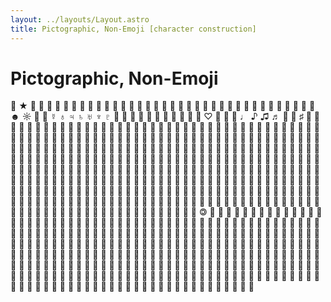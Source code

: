 ```yaml
---
layout: ../layouts/Layout.astro
title: Pictographic, Non-Emoji [character construction]
---
```


# Pictographic, Non-Emoji

<div class="fc"><span class="f u" title="HELM SYMBOL">⎈</span> <span class="f u" title="BLACK STAR">★</span> <span class="f u" title="LIGHTNING">☇</span> <span class="f u" title="THUNDERSTORM">☈</span> <span class="f u" title="SUN">☉</span> <span class="f u" title="ASCENDING NODE">☊</span> <span class="f u" title="DESCENDING NODE">☋</span> <span class="f u" title="CONJUNCTION">☌</span> <span class="f u" title="OPPOSITION">☍</span> <span class="f u" title="WHITE TELEPHONE">☏</span> <span class="f u" title="BALLOT BOX">☐</span> <span class="f u" title="BALLOT BOX WITH X">☒</span> <span class="f u" title="WHITE SHOGI PIECE">☖</span> <span class="f u" title="BLACK SHOGI PIECE">☗</span> <span class="f u" title="REVERSED ROTATED FLORAL HEART BULLET">☙</span> <span class="f u" title="BLACK LEFT POINTING INDEX">☚</span> <span class="f u" title="BLACK RIGHT POINTING INDEX">☛</span> <span class="f u" title="WHITE LEFT POINTING INDEX">☜</span> <span class="f u" title="WHITE RIGHT POINTING INDEX">☞</span> <span class="f u" title="WHITE DOWN POINTING INDEX">☟</span> <span class="f u" title="CAUTION SIGN">☡</span> <span class="f u" title="CADUCEUS">☤</span> <span class="f u" title="ANKH">☥</span> <span class="f u" title="CHI RHO">☧</span> <span class="f u" title="CROSS OF LORRAINE">☨</span> <span class="f u" title="CROSS OF JERUSALEM">☩</span> <span class="f u" title="FARSI SYMBOL">☫</span> <span class="f u" title="ADI SHAKTI">☬</span> <span class="f u" title="HAMMER AND SICKLE">☭</span> <span class="f u" title="TRIGRAM FOR HEAVEN">☰</span> <span class="f u" title="TRIGRAM FOR LAKE">☱</span> <span class="f u" title="TRIGRAM FOR FIRE">☲</span> <span class="f u" title="TRIGRAM FOR THUNDER">☳</span> <span class="f u" title="TRIGRAM FOR WIND">☴</span> <span class="f u" title="TRIGRAM FOR WATER">☵</span> <span class="f u" title="TRIGRAM FOR MOUNTAIN">☶</span> <span class="f u" title="TRIGRAM FOR EARTH">☷</span> <span class="f u" title="BLACK SMILING FACE">☻</span> <span class="f u" title="WHITE SUN WITH RAYS">☼</span> <span class="f u" title="FIRST QUARTER MOON">☽</span> <span class="f u" title="LAST QUARTER MOON">☾</span> <span class="f u" title="MERCURY">☿</span> <span class="f u" title="EARTH">♁</span> <span class="f u" title="JUPITER">♃</span> <span class="f u" title="SATURN">♄</span> <span class="f u" title="URANUS">♅</span> <span class="f u" title="NEPTUNE">♆</span> <span class="f u" title="PLUTO">♇</span> <span class="f u" title="WHITE CHESS KING">♔</span> <span class="f u" title="WHITE CHESS QUEEN">♕</span> <span class="f u" title="WHITE CHESS ROOK">♖</span> <span class="f u" title="WHITE CHESS BISHOP">♗</span> <span class="f u" title="WHITE CHESS KNIGHT">♘</span> <span class="f u" title="WHITE CHESS PAWN">♙</span> <span class="f u" title="BLACK CHESS KING">♚</span> <span class="f u" title="BLACK CHESS QUEEN">♛</span> <span class="f u" title="BLACK CHESS ROOK">♜</span> <span class="f u" title="BLACK CHESS BISHOP">♝</span> <span class="f u" title="BLACK CHESS KNIGHT">♞</span> <span class="f u" title="WHITE HEART SUIT">♡</span> <span class="f u" title="WHITE DIAMOND SUIT">♢</span> <span class="f u" title="WHITE SPADE SUIT">♤</span> <span class="f u" title="WHITE CLUB SUIT">♧</span> <span class="f u" title="QUARTER NOTE">♩</span> <span class="f u" title="EIGHTH NOTE">♪</span> <span class="f u" title="BEAMED EIGHTH NOTES">♫</span> <span class="f u" title="BEAMED SIXTEENTH NOTES">♬</span> <span class="f u" title="MUSIC FLAT SIGN">♭</span> <span class="f u" title="MUSIC NATURAL SIGN">♮</span> <span class="f u" title="MUSIC SHARP SIGN">♯</span> <span class="f u" title="WEST SYRIAC CROSS">♰</span> <span class="f u" title="EAST SYRIAC CROSS">♱</span> <span class="f u" title="UNIVERSAL RECYCLING SYMBOL">♲</span> <span class="f u" title="RECYCLING SYMBOL FOR TYPE-1 PLASTICS">♳</span> <span class="f u" title="RECYCLING SYMBOL FOR TYPE-2 PLASTICS">♴</span> <span class="f u" title="RECYCLING SYMBOL FOR TYPE-3 PLASTICS">♵</span> <span class="f u" title="RECYCLING SYMBOL FOR TYPE-4 PLASTICS">♶</span> <span class="f u" title="RECYCLING SYMBOL FOR TYPE-5 PLASTICS">♷</span> <span class="f u" title="RECYCLING SYMBOL FOR TYPE-6 PLASTICS">♸</span> <span class="f u" title="RECYCLING SYMBOL FOR TYPE-7 PLASTICS">♹</span> <span class="f u" title="RECYCLING SYMBOL FOR GENERIC MATERIALS">♺</span> <span class="f u" title="RECYCLED PAPER SYMBOL">♼</span> <span class="f u" title="PARTIALLY-RECYCLED PAPER SYMBOL">♽</span> <span class="f u" title="DIE FACE-1">⚀</span> <span class="f u" title="DIE FACE-2">⚁</span> <span class="f u" title="DIE FACE-3">⚂</span> <span class="f u" title="DIE FACE-4">⚃</span> <span class="f u" title="DIE FACE-5">⚄</span> <span class="f u" title="DIE FACE-6">⚅</span> <span class="f u" title="WHITE FLAG">⚐</span> <span class="f u" title="BLACK FLAG">⚑</span> <span class="f u" title="FLOWER">⚘</span> <span class="f u" title="STAFF OF HERMES">⚚</span> <span class="f u" title="OUTLINED WHITE STAR">⚝</span> <span class="f u" title="THREE LINES CONVERGING RIGHT">⚞</span> <span class="f u" title="THREE LINES CONVERGING LEFT">⚟</span> <span class="f u" title="DOUBLED FEMALE SIGN">⚢</span> <span class="f u" title="DOUBLED MALE SIGN">⚣</span> <span class="f u" title="INTERLOCKED FEMALE AND MALE SIGN">⚤</span> <span class="f u" title="MALE AND FEMALE SIGN">⚥</span> <span class="f u" title="MALE WITH STROKE SIGN">⚦</span> <span class="f u" title="VERTICAL MALE WITH STROKE SIGN">⚨</span> <span class="f u" title="HORIZONTAL MALE WITH STROKE SIGN">⚩</span> <span class="f u" title="MEDIUM SMALL WHITE CIRCLE">⚬</span> <span class="f u" title="MARRIAGE SYMBOL">⚭</span> <span class="f u" title="DIVORCE SYMBOL">⚮</span> <span class="f u" title="UNMARRIED PARTNERSHIP SYMBOL">⚯</span> <span class="f u" title="NEUTER">⚲</span> <span class="f u" title="CERES">⚳</span> <span class="f u" title="PALLAS">⚴</span> <span class="f u" title="JUNO">⚵</span> <span class="f u" title="VESTA">⚶</span> <span class="f u" title="CHIRON">⚷</span> <span class="f u" title="BLACK MOON LILITH">⚸</span> <span class="f u" title="SEXTILE">⚹</span> <span class="f u" title="SEMISEXTILE">⚺</span> <span class="f u" title="QUINCUNX">⚻</span> <span class="f u" title="SESQUIQUADRATE">⚼</span> <span class="f u" title="SQUARED KEY">⚿</span> <span class="f u" title="WHITE DRAUGHTS MAN">⛀</span> <span class="f u" title="WHITE DRAUGHTS KING">⛁</span> <span class="f u" title="BLACK DRAUGHTS MAN">⛂</span> <span class="f u" title="BLACK DRAUGHTS KING">⛃</span> <span class="f u" title="RAIN">⛆</span> <span class="f u" title="BLACK SNOWMAN">⛇</span> <span class="f u" title="TURNED WHITE SHOGI PIECE">⛉</span> <span class="f u" title="TURNED BLACK SHOGI PIECE">⛊</span> <span class="f u" title="WHITE DIAMOND IN SQUARE">⛋</span> <span class="f u" title="CROSSING LANES">⛌</span> <span class="f u" title="DISABLED CAR">⛍</span> <span class="f u" title="CAR SLIDING">⛐</span> <span class="f u" title="CIRCLED CROSSING LANES">⛒</span> <span class="f u" title="ALTERNATE ONE-WAY LEFT WAY TRAFFIC">⛕</span> <span class="f u" title="BLACK TWO-WAY LEFT WAY TRAFFIC">⛖</span> <span class="f u" title="WHITE TWO-WAY LEFT WAY TRAFFIC">⛗</span> <span class="f u" title="BLACK LEFT LANE MERGE">⛘</span> <span class="f u" title="WHITE LEFT LANE MERGE">⛙</span> <span class="f u" title="DRIVE SLOW SIGN">⛚</span> <span class="f u" title="HEAVY WHITE DOWN-POINTING TRIANGLE">⛛</span> <span class="f u" title="LEFT CLOSED ENTRY">⛜</span> <span class="f u" title="SQUARED SALTIRE">⛝</span> <span class="f u" title="FALLING DIAGONAL IN WHITE CIRCLE IN BLACK SQUARE">⛞</span> <span class="f u" title="BLACK TRUCK">⛟</span> <span class="f u" title="RESTRICTED LEFT ENTRY-1">⛠</span> <span class="f u" title="RESTRICTED LEFT ENTRY-2">⛡</span> <span class="f u" title="ASTRONOMICAL SYMBOL FOR URANUS">⛢</span> <span class="f u" title="HEAVY CIRCLE WITH STROKE AND TWO DOTS ABOVE">⛣</span> <span class="f u" title="PENTAGRAM">⛤</span> <span class="f u" title="RIGHT-HANDED INTERLACED PENTAGRAM">⛥</span> <span class="f u" title="LEFT-HANDED INTERLACED PENTAGRAM">⛦</span> <span class="f u" title="INVERTED PENTAGRAM">⛧</span> <span class="f u" title="BLACK CROSS ON SHIELD">⛨</span> <span class="f u" title="CASTLE">⛫</span> <span class="f u" title="HISTORIC SITE">⛬</span> <span class="f u" title="GEAR WITHOUT HUB">⛭</span> <span class="f u" title="GEAR WITH HANDLES">⛮</span> <span class="f u" title="MAP SYMBOL FOR LIGHTHOUSE">⛯</span> <span class="f u" title="SQUARE FOUR CORNERS">⛶</span> <span class="f u" title="JAPANESE BANK SYMBOL">⛻</span> <span class="f u" title="HEADSTONE GRAVEYARD SYMBOL">⛼</span> <span class="f u" title="CUP ON BLACK SQUARE">⛾</span> <span class="f u" title="WHITE FLAG WITH HORIZONTAL MIDDLE BLACK STRIPE">⛿</span> <span class="f u" title="BLACK SAFETY SCISSORS">✀</span> <span class="f u" title="UPPER BLADE SCISSORS">✁</span> <span class="f u" title="LOWER BLADE SCISSORS">✃</span> <span class="f u" title="WHITE SCISSORS">✄</span> <span class="f u" title="LOWER RIGHT PENCIL">✎</span> <span class="f u" title="UPPER RIGHT PENCIL">✐</span> <span class="f u" title="WHITE NIB">✑</span> <span class="f u" title="ROTATED HEAVY BLACK HEART BULLET">❥</span> <span class="f u" title="FLORAL HEART">❦</span> <span class="f u" title="ROTATED FLORAL HEART BULLET">❧</span> <span class="f u" title="MAHJONG TILE EAST WIND">🀀</span> <span class="f u" title="MAHJONG TILE SOUTH WIND">🀁</span> <span class="f u" title="MAHJONG TILE WEST WIND">🀂</span> <span class="f u" title="MAHJONG TILE NORTH WIND">🀃</span> <span class="f u" title="MAHJONG TILE GREEN DRAGON">🀅</span> <span class="f u" title="MAHJONG TILE WHITE DRAGON">🀆</span> <span class="f u" title="MAHJONG TILE ONE OF CHARACTERS">🀇</span> <span class="f u" title="MAHJONG TILE TWO OF CHARACTERS">🀈</span> <span class="f u" title="MAHJONG TILE THREE OF CHARACTERS">🀉</span> <span class="f u" title="MAHJONG TILE FOUR OF CHARACTERS">🀊</span> <span class="f u" title="MAHJONG TILE FIVE OF CHARACTERS">🀋</span> <span class="f u" title="MAHJONG TILE SIX OF CHARACTERS">🀌</span> <span class="f u" title="MAHJONG TILE SEVEN OF CHARACTERS">🀍</span> <span class="f u" title="MAHJONG TILE EIGHT OF CHARACTERS">🀎</span> <span class="f u" title="MAHJONG TILE NINE OF CHARACTERS">🀏</span> <span class="f u" title="MAHJONG TILE ONE OF BAMBOOS">🀐</span> <span class="f u" title="MAHJONG TILE TWO OF BAMBOOS">🀑</span> <span class="f u" title="MAHJONG TILE THREE OF BAMBOOS">🀒</span> <span class="f u" title="MAHJONG TILE FOUR OF BAMBOOS">🀓</span> <span class="f u" title="MAHJONG TILE FIVE OF BAMBOOS">🀔</span> <span class="f u" title="MAHJONG TILE SIX OF BAMBOOS">🀕</span> <span class="f u" title="MAHJONG TILE SEVEN OF BAMBOOS">🀖</span> <span class="f u" title="MAHJONG TILE EIGHT OF BAMBOOS">🀗</span> <span class="f u" title="MAHJONG TILE NINE OF BAMBOOS">🀘</span> <span class="f u" title="MAHJONG TILE ONE OF CIRCLES">🀙</span> <span class="f u" title="MAHJONG TILE TWO OF CIRCLES">🀚</span> <span class="f u" title="MAHJONG TILE THREE OF CIRCLES">🀛</span> <span class="f u" title="MAHJONG TILE FOUR OF CIRCLES">🀜</span> <span class="f u" title="MAHJONG TILE FIVE OF CIRCLES">🀝</span> <span class="f u" title="MAHJONG TILE SIX OF CIRCLES">🀞</span> <span class="f u" title="MAHJONG TILE SEVEN OF CIRCLES">🀟</span> <span class="f u" title="MAHJONG TILE EIGHT OF CIRCLES">🀠</span> <span class="f u" title="MAHJONG TILE NINE OF CIRCLES">🀡</span> <span class="f u" title="MAHJONG TILE PLUM">🀢</span> <span class="f u" title="MAHJONG TILE ORCHID">🀣</span> <span class="f u" title="MAHJONG TILE BAMBOO">🀤</span> <span class="f u" title="MAHJONG TILE CHRYSANTHEMUM">🀥</span> <span class="f u" title="MAHJONG TILE SPRING">🀦</span> <span class="f u" title="MAHJONG TILE SUMMER">🀧</span> <span class="f u" title="MAHJONG TILE AUTUMN">🀨</span> <span class="f u" title="MAHJONG TILE WINTER">🀩</span> <span class="f u" title="MAHJONG TILE JOKER">🀪</span> <span class="f u" title="MAHJONG TILE BACK">🀫</span> <span class="f u" title="DOMINO TILE HORIZONTAL BACK">🀰</span> <span class="f u" title="DOMINO TILE HORIZONTAL-00-00">🀱</span> <span class="f u" title="DOMINO TILE HORIZONTAL-00-01">🀲</span> <span class="f u" title="DOMINO TILE HORIZONTAL-00-02">🀳</span> <span class="f u" title="DOMINO TILE HORIZONTAL-00-03">🀴</span> <span class="f u" title="DOMINO TILE HORIZONTAL-00-04">🀵</span> <span class="f u" title="DOMINO TILE HORIZONTAL-00-05">🀶</span> <span class="f u" title="DOMINO TILE HORIZONTAL-00-06">🀷</span> <span class="f u" title="DOMINO TILE HORIZONTAL-01-00">🀸</span> <span class="f u" title="DOMINO TILE HORIZONTAL-01-01">🀹</span> <span class="f u" title="DOMINO TILE HORIZONTAL-01-02">🀺</span> <span class="f u" title="DOMINO TILE HORIZONTAL-01-03">🀻</span> <span class="f u" title="DOMINO TILE HORIZONTAL-01-04">🀼</span> <span class="f u" title="DOMINO TILE HORIZONTAL-01-05">🀽</span> <span class="f u" title="DOMINO TILE HORIZONTAL-01-06">🀾</span> <span class="f u" title="DOMINO TILE HORIZONTAL-02-00">🀿</span> <span class="f u" title="DOMINO TILE HORIZONTAL-02-01">🁀</span> <span class="f u" title="DOMINO TILE HORIZONTAL-02-02">🁁</span> <span class="f u" title="DOMINO TILE HORIZONTAL-02-03">🁂</span> <span class="f u" title="DOMINO TILE HORIZONTAL-02-04">🁃</span> <span class="f u" title="DOMINO TILE HORIZONTAL-02-05">🁄</span> <span class="f u" title="DOMINO TILE HORIZONTAL-02-06">🁅</span> <span class="f u" title="DOMINO TILE HORIZONTAL-03-00">🁆</span> <span class="f u" title="DOMINO TILE HORIZONTAL-03-01">🁇</span> <span class="f u" title="DOMINO TILE HORIZONTAL-03-02">🁈</span> <span class="f u" title="DOMINO TILE HORIZONTAL-03-03">🁉</span> <span class="f u" title="DOMINO TILE HORIZONTAL-03-04">🁊</span> <span class="f u" title="DOMINO TILE HORIZONTAL-03-05">🁋</span> <span class="f u" title="DOMINO TILE HORIZONTAL-03-06">🁌</span> <span class="f u" title="DOMINO TILE HORIZONTAL-04-00">🁍</span> <span class="f u" title="DOMINO TILE HORIZONTAL-04-01">🁎</span> <span class="f u" title="DOMINO TILE HORIZONTAL-04-02">🁏</span> <span class="f u" title="DOMINO TILE HORIZONTAL-04-03">🁐</span> <span class="f u" title="DOMINO TILE HORIZONTAL-04-04">🁑</span> <span class="f u" title="DOMINO TILE HORIZONTAL-04-05">🁒</span> <span class="f u" title="DOMINO TILE HORIZONTAL-04-06">🁓</span> <span class="f u" title="DOMINO TILE HORIZONTAL-05-00">🁔</span> <span class="f u" title="DOMINO TILE HORIZONTAL-05-01">🁕</span> <span class="f u" title="DOMINO TILE HORIZONTAL-05-02">🁖</span> <span class="f u" title="DOMINO TILE HORIZONTAL-05-03">🁗</span> <span class="f u" title="DOMINO TILE HORIZONTAL-05-04">🁘</span> <span class="f u" title="DOMINO TILE HORIZONTAL-05-05">🁙</span> <span class="f u" title="DOMINO TILE HORIZONTAL-05-06">🁚</span> <span class="f u" title="DOMINO TILE HORIZONTAL-06-00">🁛</span> <span class="f u" title="DOMINO TILE HORIZONTAL-06-01">🁜</span> <span class="f u" title="DOMINO TILE HORIZONTAL-06-02">🁝</span> <span class="f u" title="DOMINO TILE HORIZONTAL-06-03">🁞</span> <span class="f u" title="DOMINO TILE HORIZONTAL-06-04">🁟</span> <span class="f u" title="DOMINO TILE HORIZONTAL-06-05">🁠</span> <span class="f u" title="DOMINO TILE HORIZONTAL-06-06">🁡</span> <span class="f u" title="DOMINO TILE VERTICAL BACK">🁢</span> <span class="f u" title="DOMINO TILE VERTICAL-00-00">🁣</span> <span class="f u" title="DOMINO TILE VERTICAL-00-01">🁤</span> <span class="f u" title="DOMINO TILE VERTICAL-00-02">🁥</span> <span class="f u" title="DOMINO TILE VERTICAL-00-03">🁦</span> <span class="f u" title="DOMINO TILE VERTICAL-00-04">🁧</span> <span class="f u" title="DOMINO TILE VERTICAL-00-05">🁨</span> <span class="f u" title="DOMINO TILE VERTICAL-00-06">🁩</span> <span class="f u" title="DOMINO TILE VERTICAL-01-00">🁪</span> <span class="f u" title="DOMINO TILE VERTICAL-01-01">🁫</span> <span class="f u" title="DOMINO TILE VERTICAL-01-02">🁬</span> <span class="f u" title="DOMINO TILE VERTICAL-01-03">🁭</span> <span class="f u" title="DOMINO TILE VERTICAL-01-04">🁮</span> <span class="f u" title="DOMINO TILE VERTICAL-01-05">🁯</span> <span class="f u" title="DOMINO TILE VERTICAL-01-06">🁰</span> <span class="f u" title="DOMINO TILE VERTICAL-02-00">🁱</span> <span class="f u" title="DOMINO TILE VERTICAL-02-01">🁲</span> <span class="f u" title="DOMINO TILE VERTICAL-02-02">🁳</span> <span class="f u" title="DOMINO TILE VERTICAL-02-03">🁴</span> <span class="f u" title="DOMINO TILE VERTICAL-02-04">🁵</span> <span class="f u" title="DOMINO TILE VERTICAL-02-05">🁶</span> <span class="f u" title="DOMINO TILE VERTICAL-02-06">🁷</span> <span class="f u" title="DOMINO TILE VERTICAL-03-00">🁸</span> <span class="f u" title="DOMINO TILE VERTICAL-03-01">🁹</span> <span class="f u" title="DOMINO TILE VERTICAL-03-02">🁺</span> <span class="f u" title="DOMINO TILE VERTICAL-03-03">🁻</span> <span class="f u" title="DOMINO TILE VERTICAL-03-04">🁼</span> <span class="f u" title="DOMINO TILE VERTICAL-03-05">🁽</span> <span class="f u" title="DOMINO TILE VERTICAL-03-06">🁾</span> <span class="f u" title="DOMINO TILE VERTICAL-04-00">🁿</span> <span class="f u" title="DOMINO TILE VERTICAL-04-01">🂀</span> <span class="f u" title="DOMINO TILE VERTICAL-04-02">🂁</span> <span class="f u" title="DOMINO TILE VERTICAL-04-03">🂂</span> <span class="f u" title="DOMINO TILE VERTICAL-04-04">🂃</span> <span class="f u" title="DOMINO TILE VERTICAL-04-05">🂄</span> <span class="f u" title="DOMINO TILE VERTICAL-04-06">🂅</span> <span class="f u" title="DOMINO TILE VERTICAL-05-00">🂆</span> <span class="f u" title="DOMINO TILE VERTICAL-05-01">🂇</span> <span class="f u" title="DOMINO TILE VERTICAL-05-02">🂈</span> <span class="f u" title="DOMINO TILE VERTICAL-05-03">🂉</span> <span class="f u" title="DOMINO TILE VERTICAL-05-04">🂊</span> <span class="f u" title="DOMINO TILE VERTICAL-05-05">🂋</span> <span class="f u" title="DOMINO TILE VERTICAL-05-06">🂌</span> <span class="f u" title="DOMINO TILE VERTICAL-06-00">🂍</span> <span class="f u" title="DOMINO TILE VERTICAL-06-01">🂎</span> <span class="f u" title="DOMINO TILE VERTICAL-06-02">🂏</span> <span class="f u" title="DOMINO TILE VERTICAL-06-03">🂐</span> <span class="f u" title="DOMINO TILE VERTICAL-06-04">🂑</span> <span class="f u" title="DOMINO TILE VERTICAL-06-05">🂒</span> <span class="f u" title="DOMINO TILE VERTICAL-06-06">🂓</span> <span class="f u" title="PLAYING CARD BACK">🂠</span> <span class="f u" title="PLAYING CARD ACE OF SPADES">🂡</span> <span class="f u" title="PLAYING CARD TWO OF SPADES">🂢</span> <span class="f u" title="PLAYING CARD THREE OF SPADES">🂣</span> <span class="f u" title="PLAYING CARD FOUR OF SPADES">🂤</span> <span class="f u" title="PLAYING CARD FIVE OF SPADES">🂥</span> <span class="f u" title="PLAYING CARD SIX OF SPADES">🂦</span> <span class="f u" title="PLAYING CARD SEVEN OF SPADES">🂧</span> <span class="f u" title="PLAYING CARD EIGHT OF SPADES">🂨</span> <span class="f u" title="PLAYING CARD NINE OF SPADES">🂩</span> <span class="f u" title="PLAYING CARD TEN OF SPADES">🂪</span> <span class="f u" title="PLAYING CARD JACK OF SPADES">🂫</span> <span class="f u" title="PLAYING CARD KNIGHT OF SPADES">🂬</span> <span class="f u" title="PLAYING CARD QUEEN OF SPADES">🂭</span> <span class="f u" title="PLAYING CARD KING OF SPADES">🂮</span> <span class="f u" title="PLAYING CARD ACE OF HEARTS">🂱</span> <span class="f u" title="PLAYING CARD TWO OF HEARTS">🂲</span> <span class="f u" title="PLAYING CARD THREE OF HEARTS">🂳</span> <span class="f u" title="PLAYING CARD FOUR OF HEARTS">🂴</span> <span class="f u" title="PLAYING CARD FIVE OF HEARTS">🂵</span> <span class="f u" title="PLAYING CARD SIX OF HEARTS">🂶</span> <span class="f u" title="PLAYING CARD SEVEN OF HEARTS">🂷</span> <span class="f u" title="PLAYING CARD EIGHT OF HEARTS">🂸</span> <span class="f u" title="PLAYING CARD NINE OF HEARTS">🂹</span> <span class="f u" title="PLAYING CARD TEN OF HEARTS">🂺</span> <span class="f u" title="PLAYING CARD JACK OF HEARTS">🂻</span> <span class="f u" title="PLAYING CARD KNIGHT OF HEARTS">🂼</span> <span class="f u" title="PLAYING CARD QUEEN OF HEARTS">🂽</span> <span class="f u" title="PLAYING CARD KING OF HEARTS">🂾</span> <span class="f u" title="PLAYING CARD RED JOKER">🂿</span> <span class="f u" title="PLAYING CARD ACE OF DIAMONDS">🃁</span> <span class="f u" title="PLAYING CARD TWO OF DIAMONDS">🃂</span> <span class="f u" title="PLAYING CARD THREE OF DIAMONDS">🃃</span> <span class="f u" title="PLAYING CARD FOUR OF DIAMONDS">🃄</span> <span class="f u" title="PLAYING CARD FIVE OF DIAMONDS">🃅</span> <span class="f u" title="PLAYING CARD SIX OF DIAMONDS">🃆</span> <span class="f u" title="PLAYING CARD SEVEN OF DIAMONDS">🃇</span> <span class="f u" title="PLAYING CARD EIGHT OF DIAMONDS">🃈</span> <span class="f u" title="PLAYING CARD NINE OF DIAMONDS">🃉</span> <span class="f u" title="PLAYING CARD TEN OF DIAMONDS">🃊</span> <span class="f u" title="PLAYING CARD JACK OF DIAMONDS">🃋</span> <span class="f u" title="PLAYING CARD KNIGHT OF DIAMONDS">🃌</span> <span class="f u" title="PLAYING CARD QUEEN OF DIAMONDS">🃍</span> <span class="f u" title="PLAYING CARD KING OF DIAMONDS">🃎</span> <span class="f u" title="PLAYING CARD ACE OF CLUBS">🃑</span> <span class="f u" title="PLAYING CARD TWO OF CLUBS">🃒</span> <span class="f u" title="PLAYING CARD THREE OF CLUBS">🃓</span> <span class="f u" title="PLAYING CARD FOUR OF CLUBS">🃔</span> <span class="f u" title="PLAYING CARD FIVE OF CLUBS">🃕</span> <span class="f u" title="PLAYING CARD SIX OF CLUBS">🃖</span> <span class="f u" title="PLAYING CARD SEVEN OF CLUBS">🃗</span> <span class="f u" title="PLAYING CARD EIGHT OF CLUBS">🃘</span> <span class="f u" title="PLAYING CARD NINE OF CLUBS">🃙</span> <span class="f u" title="PLAYING CARD TEN OF CLUBS">🃚</span> <span class="f u" title="PLAYING CARD JACK OF CLUBS">🃛</span> <span class="f u" title="PLAYING CARD KNIGHT OF CLUBS">🃜</span> <span class="f u" title="PLAYING CARD QUEEN OF CLUBS">🃝</span> <span class="f u" title="PLAYING CARD KING OF CLUBS">🃞</span> <span class="f u" title="PLAYING CARD WHITE JOKER">🃟</span> <span class="f u" title="PLAYING CARD FOOL">🃠</span> <span class="f u" title="PLAYING CARD TRUMP-1">🃡</span> <span class="f u" title="PLAYING CARD TRUMP-2">🃢</span> <span class="f u" title="PLAYING CARD TRUMP-3">🃣</span> <span class="f u" title="PLAYING CARD TRUMP-4">🃤</span> <span class="f u" title="PLAYING CARD TRUMP-5">🃥</span> <span class="f u" title="PLAYING CARD TRUMP-6">🃦</span> <span class="f u" title="PLAYING CARD TRUMP-7">🃧</span> <span class="f u" title="PLAYING CARD TRUMP-8">🃨</span> <span class="f u" title="PLAYING CARD TRUMP-9">🃩</span> <span class="f u" title="PLAYING CARD TRUMP-10">🃪</span> <span class="f u" title="PLAYING CARD TRUMP-11">🃫</span> <span class="f u" title="PLAYING CARD TRUMP-12">🃬</span> <span class="f u" title="PLAYING CARD TRUMP-13">🃭</span> <span class="f u" title="PLAYING CARD TRUMP-14">🃮</span> <span class="f u" title="PLAYING CARD TRUMP-15">🃯</span> <span class="f u" title="PLAYING CARD TRUMP-16">🃰</span> <span class="f u" title="PLAYING CARD TRUMP-17">🃱</span> <span class="f u" title="PLAYING CARD TRUMP-18">🃲</span> <span class="f u" title="PLAYING CARD TRUMP-19">🃳</span> <span class="f u" title="PLAYING CARD TRUMP-20">🃴</span> <span class="f u" title="PLAYING CARD TRUMP-21">🃵</span> <span class="f u" title="CIRCLED ZERO WITH SLASH">🄍</span> <span class="f u" title="CIRCLED ANTICLOCKWISE ARROW">🄎</span> <span class="f u" title="CIRCLED DOLLAR SIGN WITH OVERLAID BACKSLASH">🄏</span> <span class="f u" title="COPYLEFT SYMBOL">🄯</span> <span class="f u" title="RAISED MR SIGN">🅬</span> <span class="f u" title="CIRCLED CC">🅭</span> <span class="f u" title="CIRCLED C WITH OVERLAID BACKSLASH">🅮</span> <span class="f u" title="CIRCLED HUMAN FIGURE">🅯</span> <span class="f u" title="MASK WORK SYMBOL">🆭</span> <span class="f u" title="ROUNDED SYMBOL FOR FU">🉠</span> <span class="f u" title="ROUNDED SYMBOL FOR LU">🉡</span> <span class="f u" title="ROUNDED SYMBOL FOR SHOU">🉢</span> <span class="f u" title="ROUNDED SYMBOL FOR XI">🉣</span> <span class="f u" title="ROUNDED SYMBOL FOR SHUANGXI">🉤</span> <span class="f u" title="ROUNDED SYMBOL FOR CAI">🉥</span> <span class="f u" title="BLACK DROPLET">🌢</span> <span class="f u" title="WHITE SUN">🌣</span> <span class="f u" title="HEART WITH TIP ON THE LEFT">🎔</span> <span class="f u" title="BOUQUET OF FLOWERS">🎕</span> <span class="f u" title="MUSICAL KEYBOARD WITH JACKS">🎘</span> <span class="f u" title="BEAMED ASCENDING MUSICAL NOTES">🎜</span> <span class="f u" title="BEAMED DESCENDING MUSICAL NOTES">🎝</span> <span class="f u" title="WHITE PENNANT">🏱</span> <span class="f u" title="BLACK PENNANT">🏲</span> <span class="f u" title="BLACK ROSETTE">🏶</span> <span class="f u" title="PORTABLE STEREO">📾</span> <span class="f u" title="WHITE LATIN CROSS">🕆</span> <span class="f u" title="HEAVY LATIN CROSS">🕇</span> <span class="f u" title="CELTIC CROSS">🕈</span> <span class="f u" title="BOWL OF HYGIEIA">🕏</span> <span class="f u" title="RIGHT SPEAKER">🕨</span> <span class="f u" title="RIGHT SPEAKER WITH ONE SOUND WAVE">🕩</span> <span class="f u" title="RIGHT SPEAKER WITH THREE SOUND WAVES">🕪</span> <span class="f u" title="BULLHORN">🕫</span> <span class="f u" title="BULLHORN WITH SOUND WAVES">🕬</span> <span class="f u" title="RINGING BELL">🕭</span> <span class="f u" title="BOOK">🕮</span> <span class="f u" title="BLACK SKULL AND CROSSBONES">🕱</span> <span class="f u" title="NO PIRACY">🕲</span> <span class="f u" title="LEFT HAND TELEPHONE RECEIVER">🕻</span> <span class="f u" title="TELEPHONE RECEIVER WITH PAGE">🕼</span> <span class="f u" title="RIGHT HAND TELEPHONE RECEIVER">🕽</span> <span class="f u" title="WHITE TOUCHTONE TELEPHONE">🕾</span> <span class="f u" title="BLACK TOUCHTONE TELEPHONE">🕿</span> <span class="f u" title="TELEPHONE ON TOP OF MODEM">🖀</span> <span class="f u" title="CLAMSHELL MOBILE PHONE">🖁</span> <span class="f u" title="BACK OF ENVELOPE">🖂</span> <span class="f u" title="STAMPED ENVELOPE">🖃</span> <span class="f u" title="ENVELOPE WITH LIGHTNING">🖄</span> <span class="f u" title="FLYING ENVELOPE">🖅</span> <span class="f u" title="PEN OVER STAMPED ENVELOPE">🖆</span> <span class="f u" title="BLACK PUSHPIN">🖈</span> <span class="f u" title="LOWER LEFT PENCIL">🖉</span> <span class="f u" title="LEFT WRITING HAND">🖎</span> <span class="f u" title="TURNED OK HAND SIGN">🖏</span> <span class="f u" title="REVERSED RAISED HAND WITH FINGERS SPLAYED">🖑</span> <span class="f u" title="REVERSED THUMBS UP SIGN">🖒</span> <span class="f u" title="REVERSED THUMBS DOWN SIGN">🖓</span> <span class="f u" title="REVERSED VICTORY HAND">🖔</span> <span class="f u" title="WHITE DOWN POINTING LEFT HAND INDEX">🖗</span> <span class="f u" title="SIDEWAYS WHITE LEFT POINTING INDEX">🖘</span> <span class="f u" title="SIDEWAYS WHITE RIGHT POINTING INDEX">🖙</span> <span class="f u" title="SIDEWAYS BLACK LEFT POINTING INDEX">🖚</span> <span class="f u" title="SIDEWAYS BLACK RIGHT POINTING INDEX">🖛</span> <span class="f u" title="BLACK LEFT POINTING BACKHAND INDEX">🖜</span> <span class="f u" title="BLACK RIGHT POINTING BACKHAND INDEX">🖝</span> <span class="f u" title="SIDEWAYS WHITE UP POINTING INDEX">🖞</span> <span class="f u" title="SIDEWAYS WHITE DOWN POINTING INDEX">🖟</span> <span class="f u" title="SIDEWAYS BLACK UP POINTING INDEX">🖠</span> <span class="f u" title="SIDEWAYS BLACK DOWN POINTING INDEX">🖡</span> <span class="f u" title="BLACK UP POINTING BACKHAND INDEX">🖢</span> <span class="f u" title="BLACK DOWN POINTING BACKHAND INDEX">🖣</span> <span class="f u" title="KEYBOARD AND MOUSE">🖦</span> <span class="f u" title="THREE NETWORKED COMPUTERS">🖧</span> <span class="f u" title="POCKET CALCULATOR">🖩</span> <span class="f u" title="BLACK HARD SHELL FLOPPY DISK">🖪</span> <span class="f u" title="WHITE HARD SHELL FLOPPY DISK">🖫</span> <span class="f u" title="SOFT SHELL FLOPPY DISK">🖬</span> <span class="f u" title="TAPE CARTRIDGE">🖭</span> <span class="f u" title="WIRED KEYBOARD">🖮</span> <span class="f u" title="ONE BUTTON MOUSE">🖯</span> <span class="f u" title="TWO BUTTON MOUSE">🖰</span> <span class="f u" title="OLD PERSONAL COMPUTER">🖳</span> <span class="f u" title="HARD DISK">🖴</span> <span class="f u" title="SCREEN">🖵</span> <span class="f u" title="PRINTER ICON">🖶</span> <span class="f u" title="FAX ICON">🖷</span> <span class="f u" title="OPTICAL DISC ICON">🖸</span> <span class="f u" title="DOCUMENT WITH TEXT">🖹</span> <span class="f u" title="DOCUMENT WITH TEXT AND PICTURE">🖺</span> <span class="f u" title="DOCUMENT WITH PICTURE">🖻</span> <span class="f u" title="FRAME WITH TILES">🖽</span> <span class="f u" title="FRAME WITH AN X">🖾</span> <span class="f u" title="BLACK FOLDER">🖿</span> <span class="f u" title="FOLDER">🗀</span> <span class="f u" title="OPEN FOLDER">🗁</span> <span class="f u" title="EMPTY NOTE">🗅</span> <span class="f u" title="EMPTY NOTE PAGE">🗆</span> <span class="f u" title="EMPTY NOTE PAD">🗇</span> <span class="f u" title="NOTE">🗈</span> <span class="f u" title="NOTE PAGE">🗉</span> <span class="f u" title="NOTE PAD">🗊</span> <span class="f u" title="EMPTY DOCUMENT">🗋</span> <span class="f u" title="EMPTY PAGE">🗌</span> <span class="f u" title="EMPTY PAGES">🗍</span> <span class="f u" title="DOCUMENT">🗎</span> <span class="f u" title="PAGE">🗏</span> <span class="f u" title="PAGES">🗐</span> <span class="f u" title="DESKTOP WINDOW">🗔</span> <span class="f u" title="MINIMIZE">🗕</span> <span class="f u" title="MAXIMIZE">🗖</span> <span class="f u" title="OVERLAP">🗗</span> <span class="f u" title="CLOCKWISE RIGHT AND LEFT SEMICIRCLE ARROWS">🗘</span> <span class="f u" title="CANCELLATION X">🗙</span> <span class="f u" title="INCREASE FONT SIZE SYMBOL">🗚</span> <span class="f u" title="DECREASE FONT SIZE SYMBOL">🗛</span> <span class="f u" title="PAGE WITH CIRCLED TEXT">🗟</span> <span class="f u" title="STOCK CHART">🗠</span> <span class="f u" title="LIPS">🗢</span> <span class="f u" title="THREE RAYS ABOVE">🗤</span> <span class="f u" title="THREE RAYS BELOW">🗥</span> <span class="f u" title="THREE RAYS LEFT">🗦</span> <span class="f u" title="THREE RAYS RIGHT">🗧</span> <span class="f u" title="RIGHT SPEECH BUBBLE">🗩</span> <span class="f u" title="TWO SPEECH BUBBLES">🗪</span> <span class="f u" title="THREE SPEECH BUBBLES">🗫</span> <span class="f u" title="LEFT THOUGHT BUBBLE">🗬</span> <span class="f u" title="RIGHT THOUGHT BUBBLE">🗭</span> <span class="f u" title="LEFT ANGER BUBBLE">🗮</span> <span class="f u" title="MOOD BUBBLE">🗰</span> <span class="f u" title="LIGHTNING MOOD BUBBLE">🗱</span> <span class="f u" title="LIGHTNING MOOD">🗲</span> <span class="f u" title="BALLOT SCRIPT X">🗴</span> <span class="f u" title="BALLOT BOX WITH SCRIPT X">🗵</span> <span class="f u" title="BALLOT BOLD SCRIPT X">🗶</span> <span class="f u" title="BALLOT BOX WITH BOLD SCRIPT X">🗷</span> <span class="f u" title="LIGHT CHECK MARK">🗸</span> <span class="f u" title="BALLOT BOX WITH BOLD CHECK">🗹</span> <span class="f u" title="TRIANGLE WITH ROUNDED CORNERS">🛆</span> <span class="f u" title="PROHIBITED SIGN">🛇</span> <span class="f u" title="CIRCLED INFORMATION SOURCE">🛈</span> <span class="f u" title="BOYS SYMBOL">🛉</span> <span class="f u" title="GIRLS SYMBOL">🛊</span> <span class="f u" title="STUPA">🛓</span> <span class="f u" title="PAGODA">🛔</span> <span class="f u" title="UP-POINTING MILITARY AIRPLANE">🛦</span> <span class="f u" title="UP-POINTING AIRPLANE">🛧</span> <span class="f u" title="UP-POINTING SMALL AIRPLANE">🛨</span> <span class="f u" title="NORTHEAST-POINTING AIRPLANE">🛪</span> <span class="f u" title="ONCOMING FIRE ENGINE">🛱</span> <span class="f u" title="DIESEL LOCOMOTIVE">🛲</span> <span class="f u" title="LOT OF FORTUNE">🝴</span> <span class="f u" title="OCCULTATION">🝵</span> <span class="f u" title="LUNAR ECLIPSE">🝶</span> <span class="f u" title="HAUMEA">🝻</span> <span class="f u" title="MAKEMAKE">🝼</span> <span class="f u" title="GONGGONG">🝽</span> <span class="f u" title="QUAOAR">🝾</span> <span class="f u" title="ORCUS">🝿</span> <span class="f u" title="CIRCLED TRIANGLE">🟕</span> <span class="f u" title="NEGATIVE CIRCLED TRIANGLE">🟖</span> <span class="f u" title="CIRCLED SQUARE">🟗</span> <span class="f u" title="NEGATIVE CIRCLED SQUARE">🟘</span> <span class="f u" title="NINE POINTED WHITE STAR">🟙</span> <span class="f u" title="ARROW POINTING UPWARDS THEN NORTH WEST">🢰</span> <span class="f u" title="ARROW POINTING RIGHTWARDS THEN CURVING SOUTH WEST">🢱</span> <span class="f u" title="RIGHTWARDS ARROW WITH LOWER HOOK">🢲</span> <span class="f u" title="DOWNWARDS BLACK ARROW TO BAR">🢳</span> <span class="f u" title="NEGATIVE SQUARED LEFTWARDS ARROW">🢴</span> <span class="f u" title="NEGATIVE SQUARED UPWARDS ARROW">🢵</span> <span class="f u" title="NEGATIVE SQUARED RIGHTWARDS ARROW">🢶</span> <span class="f u" title="NEGATIVE SQUARED DOWNWARDS ARROW">🢷</span> <span class="f u" title="NORTH WEST ARROW FROM BAR">🢸</span> <span class="f u" title="NORTH EAST ARROW FROM BAR">🢹</span> <span class="f u" title="SOUTH EAST ARROW FROM BAR">🢺</span> <span class="f u" title="SOUTH WEST ARROW FROM BAR">🢻</span> <span class="f u" title="LEFTWARDS ARROW FROM DOWNWARDS ARROW">🣀</span> <span class="f u" title="RIGHTWARDS ARROW FROM DOWNWARDS ARROW">🣁</span> <span class="f u" title="NEUTRAL CHESS KING">🨀</span> <span class="f u" title="NEUTRAL CHESS QUEEN">🨁</span> <span class="f u" title="NEUTRAL CHESS ROOK">🨂</span> <span class="f u" title="NEUTRAL CHESS BISHOP">🨃</span> <span class="f u" title="NEUTRAL CHESS KNIGHT">🨄</span> <span class="f u" title="NEUTRAL CHESS PAWN">🨅</span> <span class="f u" title="WHITE CHESS KNIGHT ROTATED FORTY-FIVE DEGREES">🨆</span> <span class="f u" title="BLACK CHESS KNIGHT ROTATED FORTY-FIVE DEGREES">🨇</span> <span class="f u" title="NEUTRAL CHESS KNIGHT ROTATED FORTY-FIVE DEGREES">🨈</span> <span class="f u" title="WHITE CHESS KING ROTATED NINETY DEGREES">🨉</span> <span class="f u" title="WHITE CHESS QUEEN ROTATED NINETY DEGREES">🨊</span> <span class="f u" title="WHITE CHESS ROOK ROTATED NINETY DEGREES">🨋</span> <span class="f u" title="WHITE CHESS BISHOP ROTATED NINETY DEGREES">🨌</span> <span class="f u" title="WHITE CHESS KNIGHT ROTATED NINETY DEGREES">🨍</span> <span class="f u" title="WHITE CHESS PAWN ROTATED NINETY DEGREES">🨎</span> <span class="f u" title="BLACK CHESS KING ROTATED NINETY DEGREES">🨏</span> <span class="f u" title="BLACK CHESS QUEEN ROTATED NINETY DEGREES">🨐</span> <span class="f u" title="BLACK CHESS ROOK ROTATED NINETY DEGREES">🨑</span> <span class="f u" title="BLACK CHESS BISHOP ROTATED NINETY DEGREES">🨒</span> <span class="f u" title="BLACK CHESS KNIGHT ROTATED NINETY DEGREES">🨓</span> <span class="f u" title="BLACK CHESS PAWN ROTATED NINETY DEGREES">🨔</span> <span class="f u" title="NEUTRAL CHESS KING ROTATED NINETY DEGREES">🨕</span> <span class="f u" title="NEUTRAL CHESS QUEEN ROTATED NINETY DEGREES">🨖</span> <span class="f u" title="NEUTRAL CHESS ROOK ROTATED NINETY DEGREES">🨗</span> <span class="f u" title="NEUTRAL CHESS BISHOP ROTATED NINETY DEGREES">🨘</span> <span class="f u" title="NEUTRAL CHESS KNIGHT ROTATED NINETY DEGREES">🨙</span> <span class="f u" title="NEUTRAL CHESS PAWN ROTATED NINETY DEGREES">🨚</span> <span class="f u" title="WHITE CHESS KNIGHT ROTATED ONE HUNDRED THIRTY-FIVE DEGREES">🨛</span> <span class="f u" title="BLACK CHESS KNIGHT ROTATED ONE HUNDRED THIRTY-FIVE DEGREES">🨜</span> <span class="f u" title="NEUTRAL CHESS KNIGHT ROTATED ONE HUNDRED THIRTY-FIVE DEGREES">🨝</span> <span class="f u" title="WHITE CHESS TURNED KING">🨞</span> <span class="f u" title="WHITE CHESS TURNED QUEEN">🨟</span> <span class="f u" title="WHITE CHESS TURNED ROOK">🨠</span> <span class="f u" title="WHITE CHESS TURNED BISHOP">🨡</span> <span class="f u" title="WHITE CHESS TURNED KNIGHT">🨢</span> <span class="f u" title="WHITE CHESS TURNED PAWN">🨣</span> <span class="f u" title="BLACK CHESS TURNED KING">🨤</span> <span class="f u" title="BLACK CHESS TURNED QUEEN">🨥</span> <span class="f u" title="BLACK CHESS TURNED ROOK">🨦</span> <span class="f u" title="BLACK CHESS TURNED BISHOP">🨧</span> <span class="f u" title="BLACK CHESS TURNED KNIGHT">🨨</span> <span class="f u" title="BLACK CHESS TURNED PAWN">🨩</span> <span class="f u" title="NEUTRAL CHESS TURNED KING">🨪</span> <span class="f u" title="NEUTRAL CHESS TURNED QUEEN">🨫</span> <span class="f u" title="NEUTRAL CHESS TURNED ROOK">🨬</span> <span class="f u" title="NEUTRAL CHESS TURNED BISHOP">🨭</span> <span class="f u" title="NEUTRAL CHESS TURNED KNIGHT">🨮</span> <span class="f u" title="NEUTRAL CHESS TURNED PAWN">🨯</span> <span class="f u" title="WHITE CHESS KNIGHT ROTATED TWO HUNDRED TWENTY-FIVE DEGREES">🨰</span> <span class="f u" title="BLACK CHESS KNIGHT ROTATED TWO HUNDRED TWENTY-FIVE DEGREES">🨱</span> <span class="f u" title="NEUTRAL CHESS KNIGHT ROTATED TWO HUNDRED TWENTY-FIVE DEGREES">🨲</span> <span class="f u" title="WHITE CHESS KING ROTATED TWO HUNDRED SEVENTY DEGREES">🨳</span> <span class="f u" title="WHITE CHESS QUEEN ROTATED TWO HUNDRED SEVENTY DEGREES">🨴</span> <span class="f u" title="WHITE CHESS ROOK ROTATED TWO HUNDRED SEVENTY DEGREES">🨵</span> <span class="f u" title="WHITE CHESS BISHOP ROTATED TWO HUNDRED SEVENTY DEGREES">🨶</span> <span class="f u" title="WHITE CHESS KNIGHT ROTATED TWO HUNDRED SEVENTY DEGREES">🨷</span> <span class="f u" title="WHITE CHESS PAWN ROTATED TWO HUNDRED SEVENTY DEGREES">🨸</span> <span class="f u" title="BLACK CHESS KING ROTATED TWO HUNDRED SEVENTY DEGREES">🨹</span> <span class="f u" title="BLACK CHESS QUEEN ROTATED TWO HUNDRED SEVENTY DEGREES">🨺</span> <span class="f u" title="BLACK CHESS ROOK ROTATED TWO HUNDRED SEVENTY DEGREES">🨻</span> <span class="f u" title="BLACK CHESS BISHOP ROTATED TWO HUNDRED SEVENTY DEGREES">🨼</span> <span class="f u" title="BLACK CHESS KNIGHT ROTATED TWO HUNDRED SEVENTY DEGREES">🨽</span> <span class="f u" title="BLACK CHESS PAWN ROTATED TWO HUNDRED SEVENTY DEGREES">🨾</span> <span class="f u" title="NEUTRAL CHESS KING ROTATED TWO HUNDRED SEVENTY DEGREES">🨿</span> <span class="f u" title="NEUTRAL CHESS QUEEN ROTATED TWO HUNDRED SEVENTY DEGREES">🩀</span> <span class="f u" title="NEUTRAL CHESS ROOK ROTATED TWO HUNDRED SEVENTY DEGREES">🩁</span> <span class="f u" title="NEUTRAL CHESS BISHOP ROTATED TWO HUNDRED SEVENTY DEGREES">🩂</span> <span class="f u" title="NEUTRAL CHESS KNIGHT ROTATED TWO HUNDRED SEVENTY DEGREES">🩃</span> <span class="f u" title="NEUTRAL CHESS PAWN ROTATED TWO HUNDRED SEVENTY DEGREES">🩄</span> <span class="f u" title="WHITE CHESS KNIGHT ROTATED THREE HUNDRED FIFTEEN DEGREES">🩅</span> <span class="f u" title="BLACK CHESS KNIGHT ROTATED THREE HUNDRED FIFTEEN DEGREES">🩆</span> <span class="f u" title="NEUTRAL CHESS KNIGHT ROTATED THREE HUNDRED FIFTEEN DEGREES">🩇</span> <span class="f u" title="WHITE CHESS EQUIHOPPER">🩈</span> <span class="f u" title="BLACK CHESS EQUIHOPPER">🩉</span> <span class="f u" title="NEUTRAL CHESS EQUIHOPPER">🩊</span> <span class="f u" title="WHITE CHESS EQUIHOPPER ROTATED NINETY DEGREES">🩋</span> <span class="f u" title="BLACK CHESS EQUIHOPPER ROTATED NINETY DEGREES">🩌</span> <span class="f u" title="NEUTRAL CHESS EQUIHOPPER ROTATED NINETY DEGREES">🩍</span> <span class="f u" title="WHITE CHESS KNIGHT-QUEEN">🩎</span> <span class="f u" title="WHITE CHESS KNIGHT-ROOK">🩏</span> <span class="f u" title="WHITE CHESS KNIGHT-BISHOP">🩐</span> <span class="f u" title="BLACK CHESS KNIGHT-QUEEN">🩑</span> <span class="f u" title="BLACK CHESS KNIGHT-ROOK">🩒</span> <span class="f u" title="BLACK CHESS KNIGHT-BISHOP">🩓</span> <span class="f u" title="XIANGQI RED GENERAL">🩠</span> <span class="f u" title="XIANGQI RED MANDARIN">🩡</span> <span class="f u" title="XIANGQI RED ELEPHANT">🩢</span> <span class="f u" title="XIANGQI RED HORSE">🩣</span> <span class="f u" title="XIANGQI RED CHARIOT">🩤</span> <span class="f u" title="XIANGQI RED CANNON">🩥</span> <span class="f u" title="XIANGQI RED SOLDIER">🩦</span> <span class="f u" title="XIANGQI BLACK GENERAL">🩧</span> <span class="f u" title="XIANGQI BLACK MANDARIN">🩨</span> <span class="f u" title="XIANGQI BLACK ELEPHANT">🩩</span> <span class="f u" title="XIANGQI BLACK HORSE">🩪</span> <span class="f u" title="XIANGQI BLACK CHARIOT">🩫</span> <span class="f u" title="XIANGQI BLACK CANNON">🩬</span> <span class="f u" title="XIANGQI BLACK SOLDIER">🩭</span></div>
